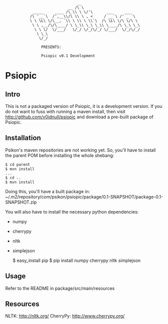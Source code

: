                                     __                          
                                __ /\ \                         
                _____     ____ /\_\\ \ \/'\      ___     ___    
               /\ '__`\  /',__\\/\ \\ \ , <     / __`\ /' _ `\  
               \ \ \L\ \/\__, `\\ \ \\ \ \\`\  /\ \L\ \/\ \/\ \ 
                \ \ ,__/\/\____/ \ \_\\ \_\ \_\\ \____/\ \_\ \_\
                 \ \ \/  \/___/   \/_/ \/_/\/_/ \/___/  \/_/\/_/
                  \ \_\                                         
                   \/_/                                         
                   
                    PRESENTS:
                    
                    Psiopic v0.1 Development
                    

Psiopic
=======

Intro
-----
This is not a packaged version of Psiopic, it is a development version. If you
do not want to fuss with running a maven install, then visit
http://github.com/v0idnull/psiopic and download a pre-built package of Psiopic.

Installation
------------
Psikon's maven repositories are not working yet. So, you'll have to install the
parent POM before installing the whole shebang:

    $ cd parent
    $ mvn install
    ...
    $ cd ..
    $ mvn install

Doing this, you'll have a built package in:
~/.m2/repository/com/psikon/psiopic/package/0.1-SNAPSHOT/package-0.1-SNAPSHOT.zip

You will also have to install the necessary python dependencies:

* numpy
* cherrypy
* nltk
* simplejson

    $ easy_install pip
    $ pip install numpy cherrypy nltk simplejson
    
Usage
-----
Refer to the README in package/src/main/resources
    
Resources
---------
NLTK: http://nltk.org/
CherryPy: http://www.cherrypy.org/




